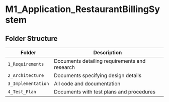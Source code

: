 
# M1_Application_RestaurantBillingSystem
## Folder Structure
|Folder|Description|
|---|---|
|`1_Requirements`|Documents detailing requirements and research|
|`2_Architecture`|Documents specifying design details|
|`3_Implementation`|All code and documentation|
|`4_Test_Plan`|Documents with test plans and procedures|


